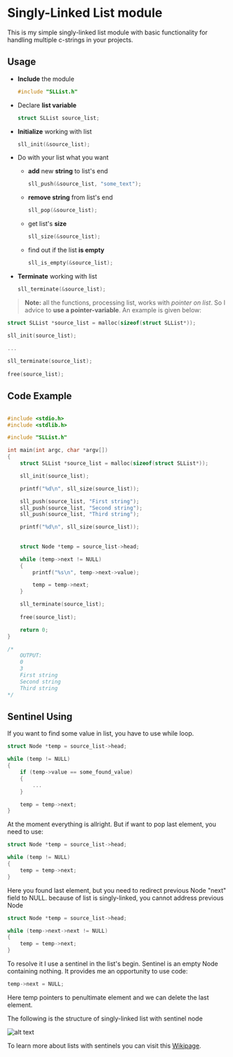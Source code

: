 # Singly-Linked List module

This is my simple singly-linked list module with basic functionality for handling multiple c-strings in your projects.

## Usage
- **Include** the module

   ```C
   #include "SLList.h"
   ```

- Declare **list variable**

  ```C
  struct SLList source_list;
  ```
  
- **Initialize** working with list

  ```C
  sll_init(&source_list);
  ```
  
- Do with your list what you want

   - **add** new **string** to list's end 
   
      ```C
      sll_push(&source_list, "some_text");
      ```
      
   - **remove string** from list's end 
   
      ```C
      sll_pop(&source_list);
      ```
      
   - get list's **size**
   
      ```C 
      sll_size(&source_list);
      ```
      
    - find out if the list **is empty**
    
      ```C 
      sll_is_empty(&source_list);
      ```
  
- **Terminate** working with list

   ```C
   sll_terminate(&source_list);
   ```
  
> **Note:** all the functions, processing list, works with *pointer on list*. So I advice to **use a pointer-variable**. An example is given below:
   
```C
struct SLList *source_list = malloc(sizeof(struct SLList*));

sll_init(source_list);

...
   
sll_terminate(source_list);
	
free(source_list);
```

## Code Example

```C

#include <stdio.h>
#include <stdlib.h>

#include "SLList.h"

int main(int argc, char *argv[])
{
	struct SLList *source_list = malloc(sizeof(struct SLList*));

	sll_init(source_list);

	printf("%d\n", sll_size(source_list));

	sll_push(source_list, "First string");
	sll_push(source_list, "Second string");
	sll_push(source_list, "Third string");

	printf("%d\n", sll_size(source_list)); 
	
	
	struct Node *temp = source_list->head;

	while (temp->next != NULL)
	{
		printf("%s\n", temp->next->value);

		temp = temp->next;
	}

	sll_terminate(source_list);
	
	free(source_list);

	return 0;
}

/*
	OUTPUT:
	0
	3
	First string
	Second string
	Third string
*/

```

## Sentinel Using

If you want to find some value in list, you have to use while loop.

```C
struct Node *temp = source_list->head; 

while (temp != NULL)
{
	if (temp->value == some_found_value)
	{
		...
	}

	temp = temp->next;
}
```

At the moment everything is allright. But if want to pop last element, you need to use:

```C
struct Node *temp = source_list->head;

while (temp != NULL)
{
	temp = temp->next;
}
```

Here you found last element, but you need to redirect previous Node "next" field to NULL.
because of list is singly-linked, you cannot address previous Node

```C
struct Node *temp = source_list->head;

while (temp->next->next != NULL)
{
	temp = temp->next;
}
```

To resolve it I use a sentinel in the list's begin. Sentinel is an empty Node containing nothing. It provides me an opportunity to use code:

```C
temp->next = NULL;
```

Here temp pointers to penultimate element and we can delete the last element.

The following is the structure of singly-linked list with sentinel node

![alt text](https://github.com/BondarenkoDaniil/SLList/blob/master/list%20with%20sentinel%20structure.png?raw=true "Logo Title Text 1")

To learn more about lists with sentinels you can visit this [Wikipage](https://en.wikipedia.org/wiki/Sentinel_node).
